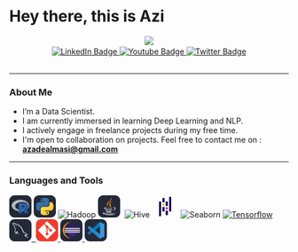 <h1>
Hey there, this is Azi
</h1>

<div id="header" align="center">
  <img src="https://media.giphy.com/media/hpXdHPfFI5wTABdDx9/giphy.gif" width="500"/>
</div>
<div id="badges" align="center">
  <a href="https://www.linkedin.com/in/azadehalmasi/">
    <img src="https://img.shields.io/badge/LinkedIn-blue?style=for-the-badge&logo=linkedin&logoColor=white" alt="LinkedIn Badge"/>
  </a>
  <a href="your-youtube-URL">
    <img src="https://img.shields.io/badge/YouTube-red?style=for-the-badge&logo=youtube&logoColor=white" alt="Youtube Badge"/>
  </a>
  <a href="your-twitter-URL">
    <img src="https://img.shields.io/badge/Twitter-blue?style=for-the-badge&logo=twitter&logoColor=white" alt="Twitter Badge"/>
  </a>
</div>

<div align="center">
<img src="https://komarev.com/ghpvc/?username=azadealmasi&style=flat-square&color=blue" alt=""/>

</div>

---
### About Me
- I’m a Data Scientist.
- I am currently immersed in learning Deep Learning and NLP.
- I actively engage in freelance projects during my free time.
- I'm open to collaboration on projects. Feel free to contact me on : **azadealmasi@gmail.com**
---
### Languages and Tools
<div>
  <img src="https://github.com/tandpfun/skill-icons/blob/main/icons/R-Dark.svg" title="R" alt="R" width="40" height="40"/>
  <img src="https://github.com/tandpfun/skill-icons/blob/main/icons/Python-Dark.svg" title="Python" alt="python" width="40" height="40"/>
  <img src="https://www.vectorlogo.zone/logos/apache_hadoop/apache_hadoop-icon.svg" title="Hadoop" alt="Hadoop" width="40" height="40"/>
  <img src="https://github.com/tandpfun/skill-icons/blob/main/icons/Java-Dark.svg" title="Java" alt="Java" width="40" height="40"/>&nbsp;
  <img src="https://www.vectorlogo.zone/logos/apache_hive/apache_hive-icon.svg" title="Hive" alt="Hive" width="40" height="40"/>&nbsp;
  <img src="https://raw.githubusercontent.com/devicons/devicon/2ae2a900d2f041da66e950e4d48052658d850630/icons/pandas/pandas-original.svg" title="Pandas" alt="Pandas" width="40" height="40"/>&nbsp;
  <img src="https://seaborn.pydata.org/_images/logo-mark-lightbg.svg" title="Seaborn" alt="Seaborn" width="40" height="40"/> </a> <a href="https://www.tensorflow.org" target="_blank" rel="noreferrer">
  <img src="https://www.vectorlogo.zone/logos/tensorflow/tensorflow-icon.svg" title="Tensorflow" alt="Tensorflow" width="40" height="40"/>
  <img src="https://github.com/tandpfun/skill-icons/blob/main/icons/MySQL-Dark.svg" title="MySQL"  alt="MySQL" width="40" height="40"/>&nbsp;
  <img src="https://github.com/tandpfun/skill-icons/blob/main/icons/Git.svg" title="Git" **alt="Git" width="40" height="40"/>
  <img src="https://github.com/tandpfun/skill-icons/blob/main/icons/Eclipse-Dark.svg" title="Eclips" alt="Eclips" width="40" height="40"/>
  <img src="https://github.com/tandpfun/skill-icons/blob/main/icons/VSCode-Dark.svg" title="Eclips" alt="Eclips" width="40" height="40"/>

</div>



